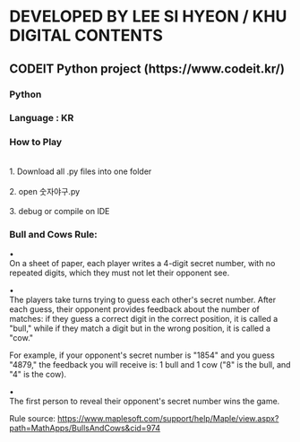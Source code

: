 <h1> DEVELOPED BY LEE SI HYEON / KHU DIGITAL CONTENTS </h1>
<h2> CODEIT Python project (https://www.codeit.kr/) </h2>


<h3> Python </h3>

<h3> Language : KR </h3>


<h3> How to Play</h3>
<br> 1. Download all .py files into one folder</br>
<br>2. open 숫자야구.py</br>
<br>3. debug or compile on IDE</br>

<h3> Bull and Cows Rule: </h3>

• 	
On a sheet of paper, each player writes a 4-digit secret number, with no repeated digits, which they must not let their opponent see.

• 	
The players take turns trying to guess each other's secret number. After each guess, their opponent provides feedback about the number of matches: if they guess a correct digit in the correct position, it is called a "bull," while if they match a digit but in the wrong position, it is called a "cow."

For example, if your opponent's secret number is "1854" and you guess "4879," the feedback you will receive is: 1 bull and 1 cow ("8" is the bull, and "4" is the cow).

• 	
The first person to reveal their opponent's secret number wins the game.

Rule source: https://www.maplesoft.com/support/help/Maple/view.aspx?path=MathApps/BullsAndCows&cid=974






